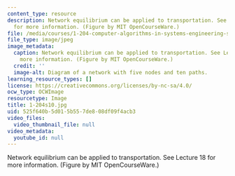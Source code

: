 ```yaml
---
content_type: resource
description: Network equilibrium can be applied to transportation. See Lecture 18
  for more information. (Figure by MIT OpenCourseWare.)
file: /media/courses/1-204-computer-algorithms-in-systems-engineering-spring-2010/525f640b5d015b557de808df09f4acb3_1-204s10.jpg
file_type: image/jpeg
image_metadata:
  caption: Network equilibrium can be applied to transportation. See Lecture 18 for
    more information. (Figure by MIT OpenCourseWare.)
  credit: ''
  image-alt: Diagram of a network with five nodes and ten paths.
learning_resource_types: []
license: https://creativecommons.org/licenses/by-nc-sa/4.0/
ocw_type: OCWImage
resourcetype: Image
title: 1-204s10.jpg
uid: 525f640b-5d01-5b55-7de8-08df09f4acb3
video_files:
  video_thumbnail_file: null
video_metadata:
  youtube_id: null
---
```

Network equilibrium can be applied to transportation. See Lecture 18 for more information. (Figure by MIT OpenCourseWare.)